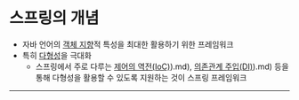 # 스프링의 개념

- 자바 언어의 [객체 지향](../JAVA/객체%20지향.md)적 특성을 최대한 활용하기 위한 프레임워크
- 특히 [다형성](../JAVA/다형성.md)을 극대화
	- 스프링에서 주로 다루는 [제어의 역전(IoC)](IoC)).md), [의존관계 주입(DI)](DI)).md) 등을 통해 다형성을 활용할 수 있도록 지원하는 것이 스프링 프레임워크 








---
